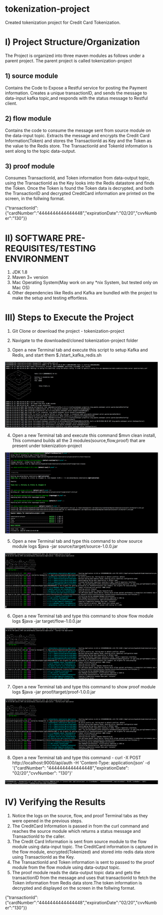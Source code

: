 # tokenization-project
Created tokenization project for Credit Card Tokenization.

# I) Project Structure/Organization

The Project is organized into three maven modules as follows under a parent project. The parent project is called tokenization-project

## 1) source module
Contains the Code to Expose a Restful service for posting the Payment information.
Creates a unique transactionID, and sends the message to data-input kafka topic,and responds with the status message to Restful client.
  
## 2) flow module
Contains the code to consume the message sent from source module on the data-input topic. Extracts the message and encrypts the Credit Card Information(Token) and stores the TransactionId as Key and the Token as the value to the Redis store. The TransactionId and TokenId information is sent along to the topic data-output.
  
## 3) proof module 
Consumes TransactionId, and Token information from data-output topic, using the TransactionId as the Key looks into the Redis datastore and finds the Token. Once the Token is found the Token data is decrypted, and both the TransactionID and decrypted CreditCard information are printed on the screen, in the follwing format.

{"transactionId":{"cardNumber":"4444444444444448","expirationDate":"02/20","cvvNumber":"130"}}

# II) SOFTWARE PRE-REQUISITES/TESTING ENVIRONMENT

1) JDK 1.8 
2) Maven 3+ version
3) Mac Operating System(May work on any *nix System, but tested only on Mac OS)
4) Other dependencies like Redis and Kafka are bundled with the project to make the setup and testing effortless.

  
# III) Steps to Execute the Project

1) Git Clone or download the project - tokenization-project 

2) Navigate to the downloaded/cloned tokenization-project folder

3) Open a new Terminal tab and execute this script to setup Kafka and Redis, and start them $./start_kafka_redis.sh

![Kafka Redis Start](https://github.com/kanaparthikiran/tokenization-project/blob/master/images/KAFKA_AND_REDIS_START.png)

4) Open a new Terminal tab and execute this command $mvn clean install, This command builds all the 3 modules(source,flow,proof) that are present under tokenization-project

![Maven Clean Install](https://github.com/kanaparthikiran/tokenization-project/blob/master/images/MVN_CLEAN_INSTALL_ALL.png)

5) Open a new Terminal tab and type this command to show source module logs $java -jar source/target/source-1.0.0.jar

![Source Module Run](https://github.com/kanaparthikiran/tokenization-project/blob/master/images/SOURCE_MODULE_RUN.png)

6) Open a new Terminal tab and type this command to show flow module logs  $java -jar target/flow-1.0.0.jar

![Flow Module Run](https://github.com/kanaparthikiran/tokenization-project/blob/master/images/FLOW_MODULE_RUN.png)

7) Open a new Terminal tab and type this command to show proof module logs $java -jar proof/target/proof-1.0.0.jar

![Proof Module Run](https://github.com/kanaparthikiran/tokenization-project/blob/master/images/PROOF_MODULE_RUN.png)

8) Open a new Terminal tab and type this command -
curl -X POST http://localhost:9000/api/auth -H 'Content-Type: application/json' -d '{"cardNumber": "4444444444444448","expirationDate": "02/20","cvvNumber": "130"}'

![Curl Module Run](https://github.com/kanaparthikiran/tokenization-project/blob/master/images/CURL_COMMAND_OUTPUT.png)

# IV) Verifying the Results
1) Notice the logs on the source, flow, and proof Terminal tabs as they were opened in the previous steps. 
2) The CreditCard Information is passed in from the curl command and reaches the source module which returns a status message and TransactionId to the caller. 
3) The Credit Card Information is sent from source module to the flow module using data-input topic. The CreditCard information is captured in the flow module, encrypted(Tokenized) and stored into redis data store using TransactionId as the Key. 
4) The TransactionId and Token information is sent to passed to the proof module from the flow module using data-output topic. 
5) The proof module reads the data-output topic data and gets the transactionID from the message and uses that transactionId to fetch the Token information from Redis data store.The token information is decrypted and displayed on the screen in the follwing format.

{"transactionId":{"cardNumber":"4444444444444448","expirationDate":"02/20","cvvNumber":"130"}}
